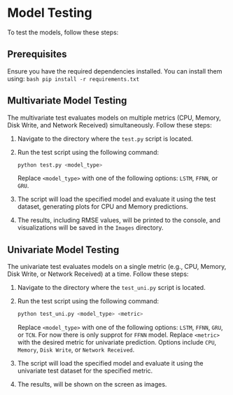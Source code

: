 # Model Testing
To test the models, follow these steps:

## Prerequisites
Ensure you have the required dependencies installed. You can install them using:
    ```bash
    pip install -r requirements.txt
    ```

## Multivariate Model Testing
The multivariate test evaluates models on multiple metrics (CPU, Memory, Disk Write, and Network Received) simultaneously. Follow these steps:
1. Navigate to the directory where the `test.py` script is located.

2. Run the test script using the following command:
    ```bash
    python test.py <model_type>
    ```
    Replace `<model_type>` with one of the following options: `LSTM`, `FFNN`, or `GRU`.

3. The script will load the specified model and evaluate it using the test dataset, generating plots for CPU and Memory predictions.

4. The results, including RMSE values, will be printed to the console, and visualizations will be saved in the `Images` directory.


## Univariate Model Testing
The univariate test evaluates models on a single metric (e.g., CPU, Memory, Disk Write, or Network Received) at a time. Follow these steps:
1. Navigate to the directory where the `test_uni.py` script is located.

2. Run the test script using the following command:
    ```bash
    python test_uni.py <model_type> <metric>
    ```
    Replace `<model_type>` with one of the following options: `LSTM`, `FFNN`, `GRU`, or `TCN`. For now there is only supprot for `FFNN` model.
    Replace `<metric>` with the desired metric for univariate prediction. Options include `CPU`, `Memory`, `Disk Write`, or `Network Received`.

3. The script will load the specified model and evaluate it using the univariate test dataset for the specified metric.

4. The results, will be shown on the screen as images.